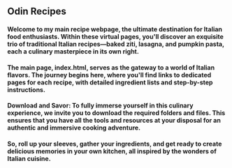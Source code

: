 <h2>Odin Recipes</h2>

<h4>Welcome to my main recipe webpage, the ultimate destination for Italian food enthusiasts. Within these virtual pages, you'll discover an exquisite trio of traditional Italian recipes—baked ziti, lasagna, and pumpkin pasta, each a culinary masterpiece in its own right.</h4>

<h4>The main page, index.html, serves as the gateway to a world of Italian flavors. The journey begins here, where you'll find links to dedicated pages for each recipe, with detailed ingredient lists and step-by-step instructions.</h4>

<h4>Download and Savor: To fully immerse yourself in this culinary experience, we invite you to download the required folders and files. This ensures that you have all the tools and resources at your disposal for an authentic and immersive cooking adventure.</h4>

<h4>So, roll up your sleeves, gather your ingredients, and get ready to create delicious memories in your own kitchen, all inspired by the wonders of Italian cuisine.</h4>
